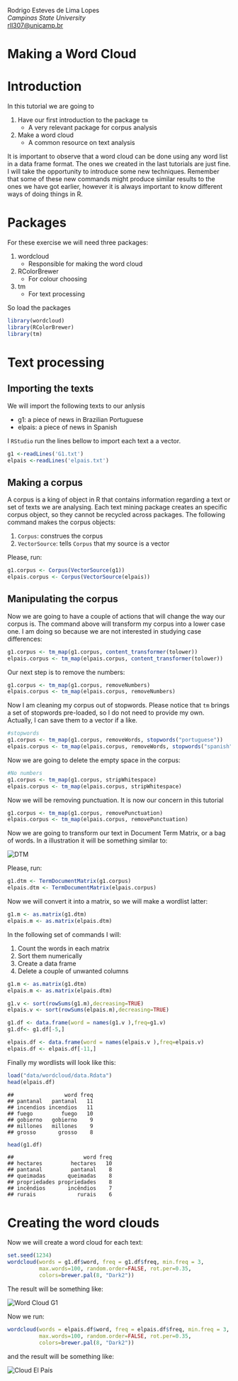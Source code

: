 Rodrigo Esteves de Lima Lopes \
*Campinas State University* \
[rll307@unicamp.br](mailto:rll307@unicamp.br)


# Making a Word Cloud

# Introduction 

In this tutorial we are going to

1. Have our first introduction to the package `tm`
    -  A very relevant package for corpus analysis
1. Make a word cloud
    - A common resource on text analysis
    
It is important to observe that a word cloud can be done using any word list in a data frame format. The ones we created in the last tutorials are just fine. I will take the opportunity to introduce some new techniques. Remember that some of these new commands might produce similar results to the ones we have got earlier, however it is always important to know different ways of doing things in R. 


# Packages

For these exercise we will need three packages:

1. wordcloud
    - Responsible for making the word cloud
1. RColorBrewer
    - For colour choosing
1. tm
    - For text processing
    
So load the packages


```r
library(wordcloud)
library(RColorBrewer)
library(tm)
```

# Text processing 
## Importing the texts

We will import the following texts to our anlysis

- g1: a piece of news in Brazilian Portuguese
- elpais: a piece of news in Spanish

I `RStudio` run the lines bellow to import each text a a vector. 


```r
g1 <-readLines('G1.txt')
elpais <-readLines('elpais.txt')
```

## Making a corpus

A corpus is a king of object in R that contains information regarding a text or set of texts we are analysing. Each text mining package creates an specific corpus object, so they cannot be recycled across packages. The following command makes the corpus objects: 

1. `Corpus`: construes the corpus
1. `VectorSource`: tells `Corpus` that my source is a vector

Please, run:


```r
g1.corpus <- Corpus(VectorSource(g1))
elpais.corpus <- Corpus(VectorSource(elpais))
```


## Manipulating the corpus

Now we are going to have a couple of actions that will change the way our corpus is. The command above will transform my corpus into a lower case one. I am doing so because we are not interested in studying case differences:


```r
g1.corpus <- tm_map(g1.corpus, content_transformer(tolower))
elpais.corpus <- tm_map(elpais.corpus, content_transformer(tolower))
```

Our next step is to remove the numbers:


```r
g1.corpus <- tm_map(g1.corpus, removeNumbers)
elpais.corpus <- tm_map(elpais.corpus, removeNumbers)
```

Now I am cleaning my corpus out of stopwords. Please notice that `tm` brings a set of stopwords pre-loaded, so I do not need to provide my own. Actually, I can save them to a vector if a like. 


```r
#stopwords
g1.corpus <- tm_map(g1.corpus, removeWords, stopwords("portuguese"))
elpais.corpus <- tm_map(elpais.corpus, removeWords, stopwords("spanish"))
```
Now we are going to delete the empty space in the corpus:


```r
#No numbers
g1.corpus <- tm_map(g1.corpus, stripWhitespace)
elpais.corpus <- tm_map(elpais.corpus, stripWhitespace)
```

Now we will be removing punctuation. It is now our concern in this tutorial


```r
g1.corpus <- tm_map(g1.corpus, removePunctuation)
elpais.corpus <- tm_map(elpais.corpus, removePunctuation)
```

Now we are going to transform our text in Document Term Matrix, or a bag of words. In a illustration it will be something similar to:

![DTM](images/DTM.jpg)

Please, run:


```r
g1.dtm <- TermDocumentMatrix(g1.corpus)
elpais.dtm <- TermDocumentMatrix(elpais.corpus)
```

Now we will convert it into a matrix, so we will make a wordlist latter:


```r
g1.m <- as.matrix(g1.dtm)
elpais.m <- as.matrix(elpais.dtm)
```

In the following set of commands I will:

1. Count the words in each matrix
1. Sort them numerically
1. Create a data frame
1. Delete a couple of unwanted columns


```r
g1.m <- as.matrix(g1.dtm)
elpais.m <- as.matrix(elpais.dtm)

g1.v <- sort(rowSums(g1.m),decreasing=TRUE)
elpais.v <- sort(rowSums(elpais.m),decreasing=TRUE)

g1.df <- data.frame(word = names(g1.v ),freq=g1.v)
g1.df<- g1.df[-5,]

elpais.df <- data.frame(word = names(elpais.v ),freq=elpais.v)
elpais.df <- elpais.df[-11,]
```

Finally my wordlists will look like this:


```r
load("data/wordcloud/data.Rdata")
head(elpais.df)
```

```
##                word freq
## pantanal   pantanal   11
## incendios incendios   11
## fuego         fuego   10
## gobierno   gobierno    9
## millones   millones    9
## grosso       grosso    8
```

```r
head(g1.df)
```

```
##                      word freq
## hectares         hectares   10
## pantanal         pantanal    8
## queimadas       queimadas    8
## propriedades propriedades    8
## incêndios       incêndios    7
## rurais             rurais    6
```

# Creating the word clouds

Now we will create a word cloud for each text:


```r
set.seed(1234)
wordcloud(words = g1.df$word, freq = g1.df$freq, min.freq = 3,
          max.words=100, random.order=FALSE, rot.per=0.35, 
          colors=brewer.pal(8, "Dark2"))
```

The result will be something like:

![Word Cloud G1](images/cloud_portuguese.png)


Now we run:



```r
wordcloud(words = elpais.df$word, freq = elpais.df$freq, min.freq = 3,
          max.words=100, random.order=FALSE, rot.per=0.35, 
          colors=brewer.pal(8, "Dark2"))
```


and the result will be something like:

![Cloud El País](images/cloud_spanish.png)











































